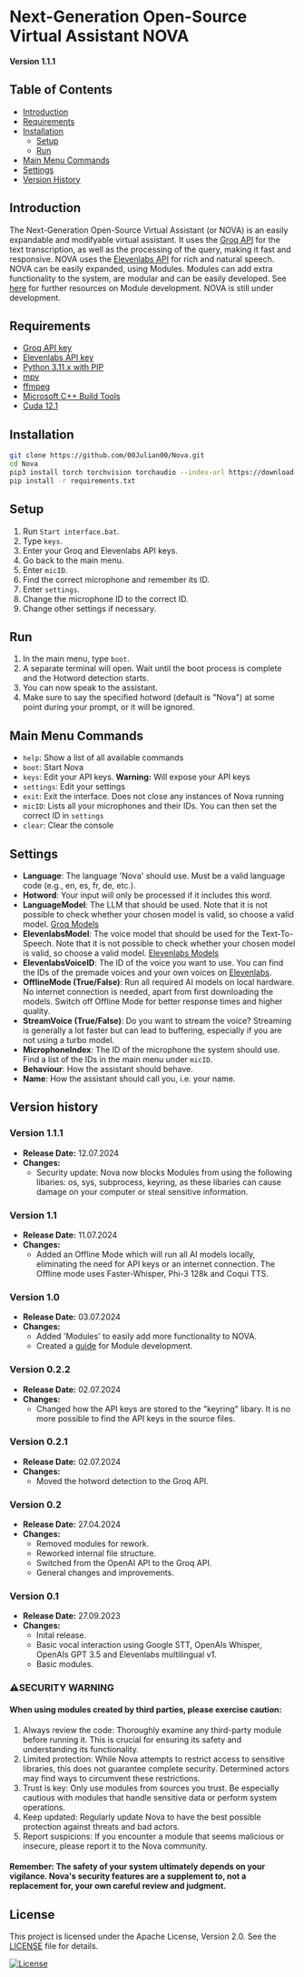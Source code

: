 # Next-Generation Open-Source Virtual Assistant NOVA

**Version 1.1.1**

## Table of Contents
- [Introduction](#introduction)
- [Requirements](#requirements)
- [Installation](#installation)
    - [Setup](#setup)
    - [Run](#run)
- [Main Menu Commands](#main-menu-commands)
- [Settings](#settings)
- [Version History](#version-history)

## Introduction
The Next-Generation Open-Source Virtual Assistant (or NOVA) is an easily expandable and modifyable virtual assistant. It uses the [Groq API](https://groq.com) for the text transcription, as well as the processing of the query, making it fast and responsive. NOVA uses the [Elevenlabs API](https://elevenlabs.io) for rich and natural speech. NOVA can be easily expanded, using Modules. Modules can add extra functionality to the system, are modular and can be easily developed. See [here](https://github.com/00Julian00/Nova-Devtools.git) for further resources on Module development. NOVA is still under development.

## Requirements

- [Groq API key](https://groq.com)
- [Elevenlabs API key](https://elevenlabs.io)
- [Python 3.11.x with PIP](https://www.python.org)
- [mpv](https://mpv.io)
- [ffmpeg](https://ffmpeg.org/download.html)
- [Microsoft C++ Build Tools](https://visualstudio.microsoft.com/de/visual-cpp-build-tools/)
- [Cuda 12.1](https://developer.nvidia.com/cuda-12-1-0-download-archive)

## Installation

```bash
git clone https://github.com/00Julian00/Nova.git
cd Nova
pip3 install torch torchvision torchaudio --index-url https://download.pytorch.org/whl/cu121
pip install -r requirements.txt
```

## Setup

1. Run `Start interface.bat`.
2. Type `keys`.
3. Enter your Groq and Elevenlabs API keys.
4. Go back to the main menu.
5. Enter `micID`.
6. Find the correct microphone and remember its ID.
7. Enter `settings`.
8. Change the microphone ID to the correct ID.
9. Change other settings if necessary.

## Run

1. In the main menu, type `boot`.
2. A separate terminal will open. Wait until the boot process is complete and the Hotword detection starts.
3. You can now speak to the assistant.
4. Make sure to say the specified hotword (default is "Nova") at some point during your prompt, or it will be ignored.

## Main Menu Commands

- `help`: Show a list of all available commands
- `boot`: Start Nova
- `keys`: Edit your API keys. **Warning:** Will expose your API keys
- `settings`: Edit your settings
- `exit`: Exit the interface. Does not close any instances of Nova running
- `micID`: Lists all your microphones and their IDs. You can then set the correct ID in `settings`
- `clear`: Clear the console

## Settings

- **Language**: The language 'Nova' should use. Must be a valid language code (e.g., en, es, fr, de, etc.).
- **Hotword**: Your input will only be processed if it includes this word.
- **LanguageModel**: The LLM that should be used. Note that it is not possible to check whether your chosen model is valid, so choose a valid model. [Groq Models](https://console.groq.com/docs/models)
- **ElevenlabsModel**: The voice model that should be used for the Text-To-Speech. Note that it is not possible to check whether your chosen model is valid, so choose a valid model. [Elevenlabs Models](https://elevenlabs.io/docs/speech-synthesis/models)
- **ElevenlabsVoiceID**: The ID of the voice you want to use. You can find the IDs of the premade voices and your own voices on [Elevenlabs](https://elevenlabs.io).
- **OfflineMode (True/False)**: Run all required AI models on local hardware. No internet connection is needed, apart from first downloading the models. Switch off Offline Mode for better response times and higher quality.
- **StreamVoice (True/False)**: Do you want to stream the voice? Streaming is generally a lot faster but can lead to buffering, especially if you are not using a turbo model.
- **MicrophoneIndex**: The ID of the microphone the system should use. Find a list of the IDs in the main menu under `micID`.
- **Behaviour**: How the assistant should behave.
- **Name**: How the assistant should call you, i.e. your name.


## Version history

### Version 1.1.1

- **Release Date:** 12.07.2024
- **Changes:**
    - Security update: Nova now blocks Modules from using the following libaries: os, sys, subprocess, keyring, as these libaries can cause damage on your computer or steal sensitive information.

### Version 1.1

- **Release Date:** 11.07.2024
- **Changes:**
    - Added an Offline Mode which will run all AI models locally, eliminating the need for API keys or an internet connection. The Offline mode uses Faster-Whisper, Phi-3 128k and Coqui TTS.

### Version 1.0

- **Release Date:** 03.07.2024
- **Changes:**
    - Added 'Modules' to easily add more functionality to NOVA.
    - Created a [guide](https://github.com/00Julian00/Nova-Devtools.git) for Module development.

### Version 0.2.2

- **Release Date:** 02.07.2024
- **Changes:**
    - Changed how the API keys are stored to the "keyring" libary. It is no more possible to find the API keys in the source files.


### Version 0.2.1

- **Release Date:** 02.07.2024
- **Changes:**
    - Moved the hotword detection to the Groq API.


### Version 0.2

- **Release Date:** 27.04.2024
- **Changes:**
    - Removed modules for rework.
    - Reworked internal file structure.
    - Switched from the OpenAI API to the Groq API.
    - General changes and improvements.

### Version 0.1

- **Release Date:** 27.09.2023
- **Changes:**
    - Inital release.
    - Basic vocal interaction using Google STT, OpenAIs Whisper, OpenAIs GPT 3.5 and Elevenlabs multilingual v1.
    - Basic modules.


### ⚠️SECURITY WARNING
#### When using modules created by third parties, please exercise caution:

1. Always review the code: Thoroughly examine any third-party module before running it. This is crucial for ensuring its safety and understanding its functionality.
2. Limited protection: While Nova attempts to restrict access to sensitive libraries, this does not guarantee complete security. Determined actors may find ways to circumvent these restrictions.
3. Trust is key: Only use modules from sources you trust. Be especially cautious with modules that handle sensitive data or perform system operations.
4. Keep updated: Regularly update Nova to have the best possible protection against threats and bad actors.
5. Report suspicions: If you encounter a module that seems malicious or insecure, please report it to the Nova community.

#### Remember: The safety of your system ultimately depends on your vigilance. Nova's security features are a supplement to, not a replacement for, your own careful review and judgment.

## License

This project is licensed under the Apache License, Version 2.0. See the [LICENSE](LICENSE) file for details.

[![License](https://img.shields.io/badge/License-Apache%202.0-blue.svg)](https://opensource.org/licenses/Apache-2.0)

